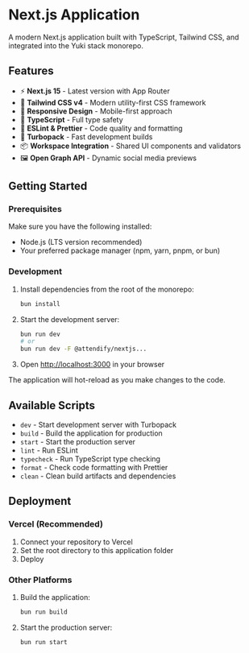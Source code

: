 # Next.js Application

A modern Next.js application built with TypeScript, Tailwind CSS, and integrated into the Yuki stack monorepo.

## Features

- ⚡ **Next.js 15** - Latest version with App Router
- 🎨 **Tailwind CSS v4** - Modern utility-first CSS framework
- 📱 **Responsive Design** - Mobile-first approach
- 🔧 **TypeScript** - Full type safety
- 🎯 **ESLint & Prettier** - Code quality and formatting
- 🚀 **Turbopack** - Fast development builds
- 📦 **Workspace Integration** - Shared UI components and validators
- 🖼️ **Open Graph API** - Dynamic social media previews

## Getting Started

### Prerequisites

Make sure you have the following installed:

- Node.js (LTS version recommended)
- Your preferred package manager (npm, yarn, pnpm, or bun)

### Development

1. Install dependencies from the root of the monorepo:

   ```bash
   bun install
   ```

2. Start the development server:

   ```bash
   bun run dev
   # or
   bun run dev -F @attendify/nextjs...
   ```

3. Open [http://localhost:3000](http://localhost:3000) in your browser

The application will hot-reload as you make changes to the code.

## Available Scripts

- `dev` - Start development server with Turbopack
- `build` - Build the application for production
- `start` - Start the production server
- `lint` - Run ESLint
- `typecheck` - Run TypeScript type checking
- `format` - Check code formatting with Prettier
- `clean` - Clean build artifacts and dependencies

## Deployment

### Vercel (Recommended)

1. Connect your repository to Vercel
2. Set the root directory to this application folder
3. Deploy

### Other Platforms

1. Build the application:

   ```bash
   bun run build
   ```

2. Start the production server:

   ```bash
   bun run start
   ```
